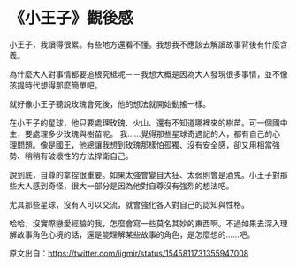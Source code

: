 # 《小王子》觀後感

小王子，我讀得很累。有些地方還看不懂。我想我不應該去解讀故事背後有什麼含義。

為什麼大人對事情都要追根究柢呢－－我想大概是因為大人發現很多事情，並不像孩提時代想得那麼簡單吧。

就好像小王子聽說玫瑰會死後，他的想法就開始動搖一樣。

在小王子的星球，他只要處理玫瑰、火山、還有不知道哪裡來的樹苗。可一個國中生，要處理多少玫瑰與樹苗呢。
我......覺得那些星球奇遇記的人，都有自己的心理問題。像是國王，他總讓我想到玫瑰那樣怕孤獨、沒有安全感，卻又用相當強勢、稍稍有破壞性的方法捍衛自己。

說到底，自尊的拿捏很重要。如果太強會變自大狂、太弱則會是酒鬼。小王子對那些大人感到奇怪，很大一部分是因為他對自尊沒有強烈的想法吧。

尤其那些星球，沒有人可以交流，就會強化各人對自己的認知與性格。

哈哈，沒實際戀愛經驗的我，怎麼會寫一些莫名其妙的東西啊。不過如果去深入理解故事角色心境的話，還是能理解某些故事的角色，是怎麼想的......吧。

原文出自：<https://twitter.com/iigmir/status/1545811731355947008>